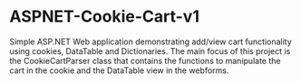 # ASPNET-Cookie-Cart-v1
Simple ASP.NET Web application demonstrating add/view cart functionality using cookies, DataTable and Dictionaries. The main focus of this project is the CookieCartParser class that contains the functions to manipulate the cart in the cookie and the DataTable view in the webforms.
